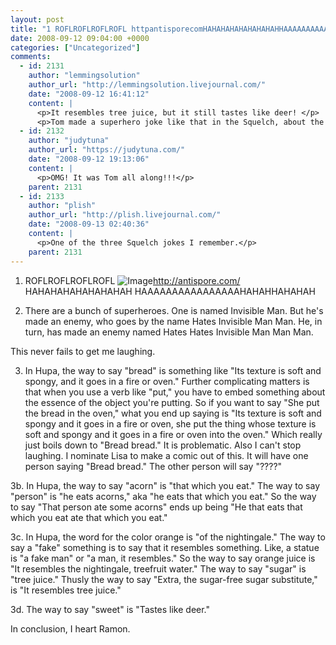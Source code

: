 ```yaml
---
layout: post
title: "1 ROFLROFLROFLROFL httpantisporecomHAHAHAHAHAHAHAHAHHAAAAAAAAAAAAAAAAHAHAHHAHAHAH2 There are a"
date: 2008-09-12 09:04:00 +0000
categories: ["Uncategorized"]
comments:
  - id: 2131
    author: "lemmingsolution"
    author_url: "http://lemmingsolution.livejournal.com/"
    date: "2008-09-12 16:41:12"
    content: |
      <p>It resembles tree juice, but it still tastes like deer! </p>
      <p>Tom made a superhero joke like that in the Squelch, about the superhero "Can't Stand Man" (who has to always sit down) and his arch enemy, "Can't Stand Can't Stand Man Man."</p>
  - id: 2132
    author: "judytuna"
    author_url: "https://judytuna.com/"
    date: "2008-09-12 19:13:06"
    content: |
      <p>OMG! It was Tom all along!!!</p>
    parent: 2131
  - id: 2133
    author: "plish"
    author_url: "http://plish.livejournal.com/"
    date: "2008-09-13 02:40:36"
    content: |
      <p>One of the three Squelch jokes I remember.</p>
    parent: 2131
---
```


1. ROFLROFLROFLROFL ![Image](/DOCUME~1/EUDEMO~1/LOCALS~1/Temp/moz-screenshot.jpg)http://antispore.com/
HAHAHAHAHAHAHAHAH
HAAAAAAAAAAAAAAAAHAHAHHAHAHAH

2. There are a bunch of superheroes. One is named Invisible Man. But he's made an enemy, who goes by the name Hates Invisible Man Man. He, in turn, has made an enemy named Hates Hates Invisible Man Man Man.

This never fails to get me laughing. 

3. In Hupa, the way to say "bread" is something like "Its texture is soft and spongy, and it goes in a fire or oven." Further complicating matters is that when you use a verb like "put," you have to embed something about the essence of the object you're putting. So if you want to say "She put the bread in the oven," what you end up saying is "Its texture is soft and spongy and it goes in a fire or oven, she put the thing whose texture is soft and spongy and it goes in a fire or oven into the oven." Which really just boils down to "Bread bread." It is problematic. Also I can't stop laughing. I nominate Lisa to make a comic out of this. It will have one person saying "Bread bread." The other person will say "????"

3b. In Hupa, the way to say "acorn" is "that which you eat." The way to say "person" is "he eats acorns," aka "he eats that which you eat." So the way to say "That person ate some acorns" ends up being "He that eats that which you eat ate that which you eat."

3c. In Hupa, the word for the color orange is "of the nightingale." The way to say a "fake" something is to say that it resembles something. Like, a statue is "a fake man" or "a man, it resembles." So the way to say orange juice is "It resembles the nightingale, treefruit water." The way to say "sugar" is "tree juice." Thusly the way to say "Extra, the sugar-free sugar substitute," is "It resembles tree juice."

3d. The way to say "sweet" is "Tastes like deer."

In conclusion, I heart Ramon.